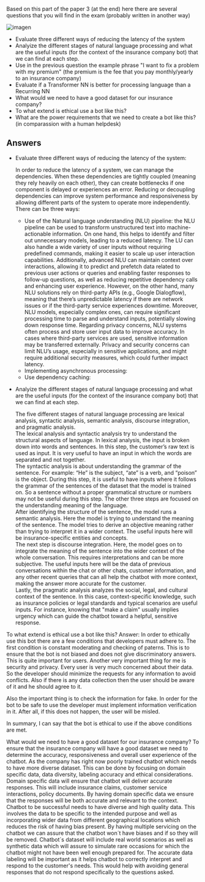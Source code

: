 Based on this part of the paper 3 (at the end) here there are several questions that you will find in the exam (probably written in another way)


![imagen](https://github.com/user-attachments/assets/3d3efa54-d541-4abb-b076-659ace5aacac)


* Evaluate three different ways of reducing the latency of the system
* Analyize the different stages of natural language processing and what are the useful inputs (for the context of the insurance company bot) that we can find at each step.
* Use in the previous question the example phrase "I want to fix a problem with my premium" (the premium is the fee that you pay monthly/yearly to an insurance company)
* Evaluate if a Transformer NN is better for processing language than a Recurring NN
* What would we need to have a good dataset for our insurance company?
* To what extend is ethical use a bot like this?
* What are the power requirements that we need to create a bot like this? (in comparassion with a human helpdesk)


## Answers 


* Evaluate three different ways of reducing the latency of the system:

  In order to reduce the latency of a system, we can manage the dependencies. When these dependencies are tightly coupled (meaning they rely heavily on each other), they can create bottlenecks if one component is delayed or experiences an error. Reducing or decoupling dependencies can improve system performance and responsiveness by allowing different parts of the system to operate more independently. There can be three ways:
  * Use of the Natural language understanding (NLU) pipeline: the NLU pipeline can be used to transform unstructured text into machine-actionable information. On one hand, this helps to identify and filter out unnecessary models, leading to a reduced latency. The LU can also handle a wide variety of user inputs without requiring predefined commands, making it easier to scale up user interaction capabilities. Additionally, advanced NLU can maintain context over interactions, allowing it to predict and prefetch data related to previous user actions or queries and enabling faster responses to follow-up questions, as well as reducing repetitive dependency calls and enhancing user experience.
  However, on the other hand, many NLU solutions rely on third-party APIs (e.g., Google Dialogflow), meaning that there’s unpredictable latency if there are network issues or if the third-party service experiences downtime. Moreover, NLU models, especially complex ones, can require significant processing time to parse and understand inputs, potentially slowing down response time. Regarding privacy concerns, NLU systems often process and store user input data to improve accuracy. In cases where third-party services are used, sensitive information may be transferred externally. Privacy and security concerns can limit NLU’s usage, especially in sensitive applications, and might require additional security measures, which could further impact latency.
  * Implementing asynchronous processing:
  * Use dependency caching: 


* Analyize the different stages of natural language processing and what are the useful inputs (for the context of the insurance company bot) that we can find at each step.

  The five different stages of natural language processing are lexical analysis, syntactic analysis, semantic analysis, discourse integration, and pragmatic analysis. 
  <br>
  The lexical analysis and syntactic analysis try to understand the structural aspects of language. In lexical analysis, the input is broken down into words and sentences. In this step, the customer’s raw text is used as input. It is very useful to have an input in which the words are separated and not together. 
  <br>
  The syntactic analysis is about understanding the grammar of the sentence. For example: “He” is the subject, “ate” is a verb, and “poison” is the object. During this step, it is useful to have inputs where it follows the grammar of the sentences of the dataset that the model is trained on. So a sentence without a proper grammatical structure or numbers may not be useful during this step. The other three steps are focused on the understanding meaning of the language. 
  <br>
  After identifying the structure of the sentence, the model runs a semantic analysis. Here the model is trying to understand the meaning of the sentence. The model tries to derive an objective meaning rather than trying to interpret it in a wider context. The useful inputs here will be insurance-specific entities and concepts. 
  <br>
  The next step is discourse integration. Here, the model goes on to integrate the meaning of the sentence into the wider context of the whole conversation. This requires interpretations and can be more subjective. The useful inputs here will be the data of previous conversations within the chat or other chats, customer information, and any other recent queries that can all help the chatbot with more context, making the answer more accurate for the customer.
  <br>
  Lastly, the pragmatic analysis analyzes the social, legal, and cultural context of the sentence. In this case, context-specific knowledge, such as insurance policies or legal standards and typical scenarios are useful inputs. For instance, knowing that "make a claim" usually implies urgency which can guide the chatbot toward a helpful, sensitive response.

To what extend is ethical use a bot like this?
Answer:
In order to ethically use this bot there are a few conditions that developers must adhere to. 
The first condition is constant moderating and checking of paterns. This is to ensure that the bot is not biased and does not give discriminatory answers. This is quite important for users. 
Another very important thing for me is security and privacy. Every user is very much concerned about their data. So the developer should minimize the requests for any information to avoid conflicts. Also if there is any data collection then the user should be aware of it and he should agree to it.

Also the important thing is to check the information for fake. In order for the bot to be safe to use the developer must implement information verification in it. After all, if this does not happen, the user will be misled.

In summary, I can say that the bot is ethical to use if the above conditions are met. 

What would we need to have a good dataset for our insurance company?
  To ensure that the insurance company will have a good dataset we need to determine the accuracy, responsiveness and overall user experience of the chatbot. As the company has right now poorly trained chatbot which needs to have more diverse dataset. This can be done by focusing on domain specific data, data diversity, labeling accuracy and ethical considerations.
Domain specific data will ensure that chatbot will deliver accurate responses. This will include insurance claims, customer service interactions, policy documents. By having domain specific data we ensure that the responses will be both accurate and relevant to the context.
Chatbot to be successful needs to have diverse and high quality data. This involves the data to be specific to the intended purpose and well as incorporating wider data from different geographical locations which reduces the risk of having bias present. By having multiple servicing on the chatbot we can assure that the chatbot won´t have biases and if so they will be removed.
Chatbot´s dataset will include real world scenarios as well as synthetic data which will assure to simulate rare occasions for which the chatbot might not have been well enough prepared for.
The accurate data labeling will be important as it helps chatbot to correctly interpret and respond to the customer's needs. This would help with avoiding general responses that do not respond specifically to the questions asked. 

